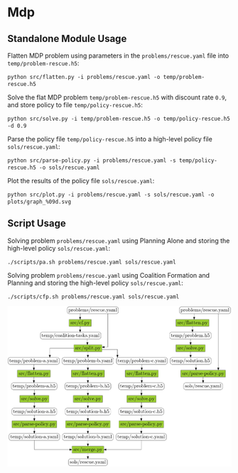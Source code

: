 # Mdp

## Standalone Module Usage


Flatten MDP problem using parameters in the ```problems/rescue.yaml``` file into  ```temp/problem-rescue.h5```:
```
python src/flatten.py -i problems/rescue.yaml -o temp/problem-rescue.h5
```

Solve the flat MDP problem ```temp/problem-rescue.h5``` with discount rate ```0.9```, and store policy to file ```temp/policy-rescue.h5```:
```
python src/solve.py -i temp/problem-rescue.h5 -o temp/policy-rescue.h5 -d 0.9
```

Parse the policy file ```temp/policy-rescue.h5``` into a high-level policy file ```sols/rescue.yaml```:
```
python src/parse-policy.py -i problems/rescue.yaml -s temp/policy-rescue.h5 -o sols/rescue.yaml
```

Plot the results of the policy file ```sols/rescue.yaml```:
```
python src/plot.py -i problems/rescue.yaml -s sols/rescue.yaml -o plots/graph_%09d.svg
```

## Script Usage

Solving problem ```problems/rescue.yaml``` using Planning Alone and storing the high-level policy ```sols/rescue.yaml```:
```
./scripts/pa.sh problems/rescue.yaml sols/rescue.yaml
```

Solving problem ```problems/rescue.yaml``` using Coalition Formation and Planning and storing the high-level policy ```sols/rescue.yaml```:
```
./scripts/cfp.sh problems/rescue.yaml sols/rescue.yaml
```

![pipeline](cfp-complete.dot.png?raw=true "Data Flow")
